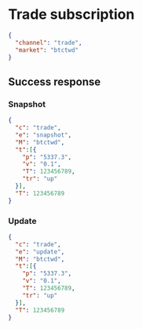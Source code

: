 # Trade subscription

```json
{
  "channel": "trade",
  "market": "btctwd"
}
```

## Success response

### Snapshot
```json
{
  "c": "trade",
  "e": "snapshot",
  "M": "btctwd",
  "t":[{
    "p": "5337.3",
    "v": "0.1",
    "T": 123456789,
    "tr": "up"
  }],
  "T": 123456789
}
```
### Update
```json
{
  "c": "trade",
  "e": "update",
  "M": "btctwd",
  "t":[{
    "p": "5337.3",
    "v": "0.1",
    "T": 123456789,
    "tr": "up"
  }],
  "T": 123456789
}
```